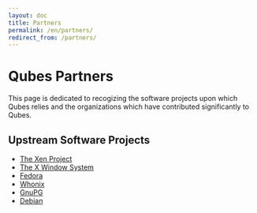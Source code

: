 ```yaml
---
layout: doc
title: Partners
permalink: /en/partners/
redirect_from: /partners/
---
```


Qubes Partners
==============

This page is dedicated to recogizing the software projects upon which Qubes
relies and the organizations which have contributed significantly to Qubes.

Upstream Software Projects
--------------------------
 * [The Xen Project](http://www.xenproject.org/)
 * [The X Window System](http://www.x.org/wiki/)
 * [Fedora](https://getfedora.org/)
 * [Whonix](https://www.whonix.org/)
 * [GnuPG](https://www.gnupg.org/)
 * [Debian](https://www.debian.org/)

